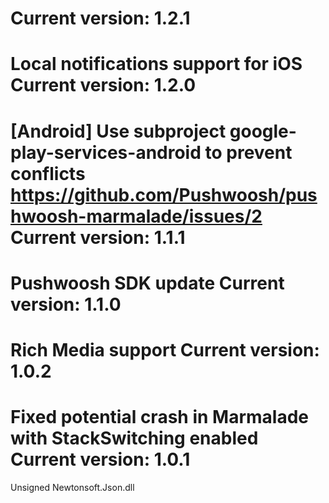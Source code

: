 Current version: 1.2.1
=========================
Local notifications support for iOS
Current version: 1.2.0
=========================
[Android] Use subproject google-play-services-android to prevent conflicts
https://github.com/Pushwoosh/pushwoosh-marmalade/issues/2
Current version: 1.1.1
=========================
Pushwoosh SDK update
Current version: 1.1.0
=========================
Rich Media support
Current version: 1.0.2
=========================
Fixed potential crash in Marmalade with StackSwitching enabled
Current version: 1.0.1
=========================
Unsigned Newtonsoft.Json.dll

